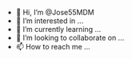 - 👋 Hi, I’m @Jose55MDM
- 👀 I’m interested in ...
- 🌱 I’m currently learning ...
- 💞️ I’m looking to collaborate on ...
- 📫 How to reach me ...

<!---
Jose55MDM/Jose55MDM is a ✨ special ✨ repository because its `README.md` (this file) appears on your GitHub profile.
You can click the Preview link to take a look at your changes.
--->
